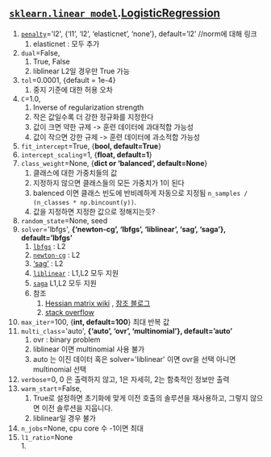 ## [`sklearn.linear_model`](https://scikit-learn.org/stable/modules/classes.html#module-sklearn.linear_model).[LogisticRegression](https://scikit-learn.org/stable/modules/generated/sklearn.linear_model.LogisticRegression.html)

1. [`penalty`]()='l2',  {‘l1’, ‘l2’, ‘elasticnet’, ‘none’}, default=’l2’  //norm에 대해 링크
   1. elasticnet : 모두 추가
2. `dual`=False,  
   1. True, False 
   2. liblinear L2일 경우만 True 가능
3. `tol`=0.0001,  {default = 1e-4}
   1. 중지 기준에 대한 허용 오차 
4. `C`=1.0,  
   1. Inverse of regularization strength
   2. 작은 값일수록 더 강한 정규화를 지정한다
   3. 값이 크면 약한 규제 -> 훈련 데이터에 과대적합 가능성
   4. 값이 작으면 강한 규제 -> 훈련 데이터에 과소적합 가능성
5. `fit_intercept`=True,  {**bool, default=True**}
6. `intercept_scaling`=1,  {**float, default=1**}
7. `class_weight`=None,  {**dict or ‘balanced’, default=None**}
   1. 클래스에 대한 가중치들의 값
   2. 지정하지 않으면 클래스들의 모든 가중치가 1이 된다
   3. balenced 이면 클래스 빈도에 반비례하게 자동으로 지정됨  `n_samples / (n_classes * np.bincount(y))`.
   4. 값을 지정하면 지정한 값으로 정해지는듯?
8. `random_state`=None,  seed
9. `solver`='lbfgs',  **{‘newton-cg’, ‘lbfgs’, ‘liblinear’, ‘sag’, ‘saga’}, default=’lbfgs’**
   1. [`lbfgs`](https://ko.wikipedia.org/wiki/L-BFGS) : L2
   2. [`newton-cg`](https://en.wikipedia.org/wiki/Newton%27s_method_in_optimization) :  L2
   3. [‘sag’]() : L2
   4. [`liblinear`]() : L1,L2 모두 지원
   5.  [` saga `]() L1,L2 모두 지원
   6. 참조
      1. [Hessian matrix wiki](https://ko.wikipedia.org/wiki/%ED%97%A4%EC%84%B8_%ED%96%89%EB%A0%AC) , [참조 블로그](https://angeloyeo.github.io/2020/06/17/Hessian.html)
      2. [stack overflow](https://stackoverflow.com/questions/38640109/logistic-regression-python-solvers-definitions)
10. `max_iter`=100, {**int, default=100**} 최대 반복 값
11. `multi_class`='auto',  **{‘auto’, ‘ovr’, ‘multinomial’}, default=’auto’**
    1. ovr : binary problem
    2. liblinear 이면 multinomial 사용 불가
    3. auto 는 이진 데이터 혹은  solver='liblinear' 이면 ovr을 선택 아니면 multinomial 선택
12. `verbose`=0,   0 은 출력하지 않고, 1은 자세히, 2는 함축적인 정보만 출력
13. `warm_start`=False,  
    1. True로 설정하면 초기화에 맞게 이전 호출의 솔루션을 재사용하고, 그렇지 않으면 이전 솔루션을 지웁니다.
    2. liblinear일 경우 불가
14. `n_jobs`=None,   cpu core 수 -1이면 최대
15. `l1_ratio`=None  
    1. 









